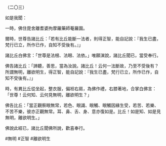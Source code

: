 （二〇三）

如是我聞：

一時，佛住毘舍離耆婆拘摩羅藥師菴羅園。

爾時，世尊告諸比丘：「若有比丘能斷一法者，則得正智，能自記說：『我生已盡，梵行已立，所作已作，自知不受後有。』」

諸比丘白佛言：「世尊是法根、法眼、法依。」唯願演說，諸比丘聞已，當受奉行。

佛告諸比丘：「諦聽，善思，當為汝說。諸比丘！云何一法斷故，乃至不受後有？所謂無明，離欲明生，得正智，能自記說：『我生已盡，梵行已立，所作已作，自知不受後有。』」

時，有異比丘從坐起，整衣服，偏袒右肩，為佛作禮，右膝著地，合掌白佛言：「世尊！云何知、云何見無明，離欲明生？」

佛告比丘：「當正觀察眼無常，若色、眼識、眼觸、眼觸因緣生受，若苦、若樂、不苦不樂，彼亦正觀無常。耳、鼻、舌、身、意亦復如是。比丘！如是知、如是見無明，離欲明生。」

佛說此經已，諸比丘聞佛所說，歡喜奉行。



#無明
#正智
#離欲明生
